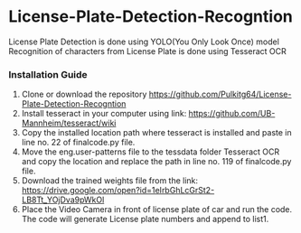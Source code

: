 # License-Plate-Detection-Recogntion
License Plate Detection is done using YOLO(You Only Look Once) model <br>
Recognition of characters from License Plate is done using Tesseract OCR

### Installation Guide
1. Clone or download the repository https://github.com/Pulkitg64/License-Plate-Detection-Recogntion <br>
2. Install tesseract in your computer using link: https://github.com/UB-Mannheim/tesseract/wiki <br>
3. Copy the installed location path where tesseract is installed and paste in line no. 22 of finalcode.py file. <br>
4. Move the eng.user-patterns file to the tessdata folder Tesseract OCR and copy the location and replace the path in line no. 119 of finalcode.py file.<br>
5. Download the trained weights file from the link: https://drive.google.com/open?id=1eIrbGhLcGrSt2-LB8Tt_YOjDva9pWkOl
6. Place the Video Camera in front of license plate of car and run the code. The code will generate License plate numbers and append to list1.
